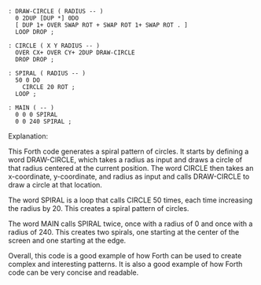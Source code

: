 ```forth
: DRAW-CIRCLE ( RADIUS -- )
  0 2DUP [DUP *] 0DO
  [ DUP 1+ OVER SWAP ROT + SWAP ROT 1+ SWAP ROT . ]
  LOOP DROP ;

: CIRCLE ( X Y RADIUS -- )
  OVER CX+ OVER CY+ 2DUP DRAW-CIRCLE
  DROP DROP ;

: SPIRAL ( RADIUS -- )
  50 0 DO
    CIRCLE 20 ROT ;
  LOOP ;

: MAIN ( -- )
  0 0 0 SPIRAL
  0 0 240 SPIRAL ;
```

Explanation:

This Forth code generates a spiral pattern of circles. It starts by defining a word DRAW-CIRCLE, which takes a radius as input and draws a circle of that radius centered at the current position. The word CIRCLE then takes an x-coordinate, y-coordinate, and radius as input and calls DRAW-CIRCLE to draw a circle at that location.

The word SPIRAL is a loop that calls CIRCLE 50 times, each time increasing the radius by 20. This creates a spiral pattern of circles.

The word MAIN calls SPIRAL twice, once with a radius of 0 and once with a radius of 240. This creates two spirals, one starting at the center of the screen and one starting at the edge.

Overall, this code is a good example of how Forth can be used to create complex and interesting patterns. It is also a good example of how Forth code can be very concise and readable.